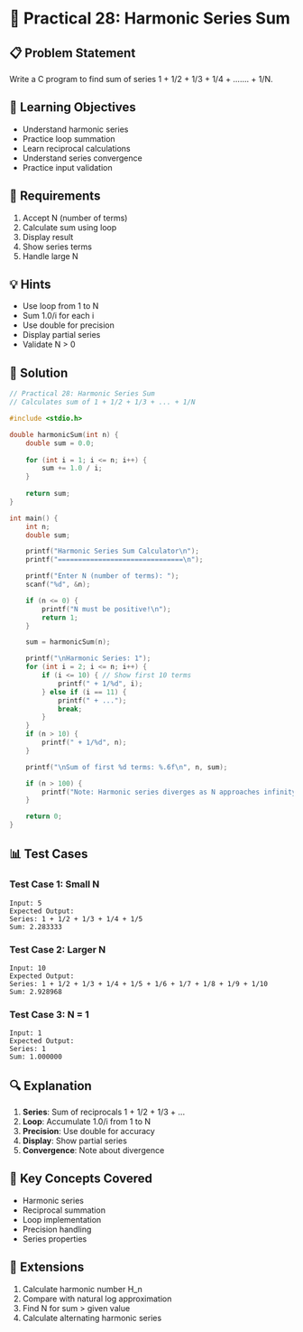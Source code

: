 # 🎯 Practical 28: Harmonic Series Sum

## 📋 Problem Statement

Write a C program to find sum of series 1 + 1/2 + 1/3 + 1/4 + ……. + 1/N.

## 🎯 Learning Objectives

- Understand harmonic series
- Practice loop summation
- Learn reciprocal calculations
- Understand series convergence
- Practice input validation

## 📝 Requirements

1. Accept N (number of terms)
2. Calculate sum using loop
3. Display result
4. Show series terms
5. Handle large N

## 💡 Hints

- Use loop from 1 to N
- Sum 1.0/i for each i
- Use double for precision
- Display partial series
- Validate N > 0

## 🔧 Solution

```c
// Practical 28: Harmonic Series Sum
// Calculates sum of 1 + 1/2 + 1/3 + ... + 1/N

#include <stdio.h>

double harmonicSum(int n) {
    double sum = 0.0;
    
    for (int i = 1; i <= n; i++) {
        sum += 1.0 / i;
    }
    
    return sum;
}

int main() {
    int n;
    double sum;

    printf("Harmonic Series Sum Calculator\n");
    printf("===============================\n");

    printf("Enter N (number of terms): ");
    scanf("%d", &n);

    if (n <= 0) {
        printf("N must be positive!\n");
        return 1;
    }

    sum = harmonicSum(n);

    printf("\nHarmonic Series: 1");
    for (int i = 2; i <= n; i++) {
        if (i <= 10) { // Show first 10 terms
            printf(" + 1/%d", i);
        } else if (i == 11) {
            printf(" + ...");
            break;
        }
    }
    if (n > 10) {
        printf(" + 1/%d", n);
    }

    printf("\nSum of first %d terms: %.6f\n", n, sum);

    if (n > 100) {
        printf("Note: Harmonic series diverges as N approaches infinity\n");
    }

    return 0;
}
```

## 📊 Test Cases

### Test Case 1: Small N
```
Input: 5
Expected Output:
Series: 1 + 1/2 + 1/3 + 1/4 + 1/5
Sum: 2.283333
```

### Test Case 2: Larger N
```
Input: 10
Expected Output:
Series: 1 + 1/2 + 1/3 + 1/4 + 1/5 + 1/6 + 1/7 + 1/8 + 1/9 + 1/10
Sum: 2.928968
```

### Test Case 3: N = 1
```
Input: 1
Expected Output:
Series: 1
Sum: 1.000000
```

## 🔍 Explanation

1. **Series**: Sum of reciprocals 1 + 1/2 + 1/3 + ...
2. **Loop**: Accumulate 1.0/i from 1 to N
3. **Precision**: Use double for accuracy
4. **Display**: Show partial series
5. **Convergence**: Note about divergence

## 🎯 Key Concepts Covered

- Harmonic series
- Reciprocal summation
- Loop implementation
- Precision handling
- Series properties

## 🚀 Extensions

1. Calculate harmonic number H_n
2. Compare with natural log approximation
3. Find N for sum > given value
4. Calculate alternating harmonic series